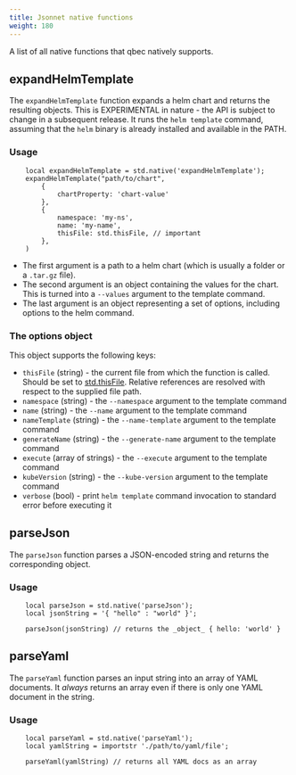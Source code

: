 ```yaml
---
title: Jsonnet native functions
weight: 180
---
```


A list of all native functions that qbec natively supports.

## expandHelmTemplate

The `expandHelmTemplate` function expands a helm chart and returns the resulting objects.
This is EXPERIMENTAL in nature - the API is subject to change in a subsequent release.
It runs the `helm template` command, assuming that the `helm` binary is already installed and
available in the PATH.

### Usage
```
    local expandHelmTemplate = std.native('expandHelmTemplate');
    expandHelmTemplate("path/to/chart", 
        { 
            chartProperty: 'chart-value'
        },
        {
            namespace: 'my-ns',
            name: 'my-name',
            thisFile: std.thisFile, // important
        },
    )
```

* The first argument is a path to a helm chart (which is usually a folder or a `.tar.gz` file).
* The second argument is an object containing the values for the chart. This is turned into a `--values` argument to the template command.
* The last argument is an object representing a set of options, including options to the helm command.

### The options object

This object supports the following keys:

* `thisFile` (string) - the current file from which the function is called. Should be set to [std.thisFile](https://jsonnet.org/ref/stdlib.html#thisFile). Relative references
   are resolved with respect to the supplied file path.
* `namespace` (string) - the `--namespace` argument to the template command
* `name` (string) - the `--name` argument to the template command
* `nameTemplate` (string) - the `--name-template` argument to the template command
* `generateName` (string) - the `--generate-name` argument to the template command
* `execute` (array of strings) - the `--execute` argument to the template command
* `kubeVersion` (string) - the `--kube-version` argument to the template command
* `verbose` (bool) - print `helm template` command invocation to standard error before executing it


## parseJson

The `parseJson` function parses a JSON-encoded string and returns the corresponding object.

### Usage
```
    local parseJson = std.native('parseJson');
    local jsonString = '{ "hello" : "world" }';
    
    parseJson(jsonString) // returns the _object_ { hello: 'world' }
```

## parseYaml

The `parseYaml` function parses an input string into an array of YAML documents. It _always_ returns an array
even if there is only one YAML document in the string.

### Usage
```
    local parseYaml = std.native('parseYaml');
    local yamlString = importstr './path/to/yaml/file';
    
    parseYaml(yamlString) // returns all YAML docs as an array
```


